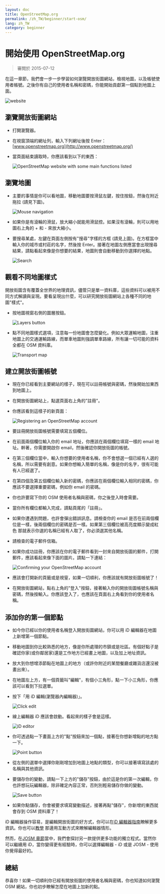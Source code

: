 ```yaml
---
layout: doc
title: OpenStreetMap.org
permalink: /zh_TW/beginner/start-osm/
lang: zh_TW
category: beginner
---
```


開始使用 OpenStreetMap.org
====================================

> 審閲於 2015-07-12  

在這一章節，我們會一步一步學習如何瀏覽開放街圖網站，檢視地圖，以及帳號使用者帳號。之後你有自己的使用者名稱和密碼，你能開始貢獻第一個點到地圖上面。

![website][]

瀏覽開放街圖網站
-------------------------------

- 打開瀏覽器。
-   在視窗頂端的網址列，輸入下列網址後按 Enter：
    [www.openstreetmap.org](http://www.openstreetmap.org/)
- 當頁面結束讀取時，你應該看到以下的東西：

    ![OpenStreetMap website with some main functions listed][]

瀏覽地圖
----------------

- 主要的事情是你可以看地圖，移動地圖要按滑鼠左鍵，按住按鈕，然後在附近拖拉 (請見下圖)。

    ![Mouse navigation][]

- 如果你是有滾輪的滑鼠，放大縮小就能用滑鼠控。如果沒有滾輪，則可以用地圖右上角的 + 和 - 來放大縮小。 
- 要搜尋某處，左鍵在頁面左側按有"搜尋"字樣的方框 (請見上圖)。在方框當中輸入你的城市或村莊的名字，然後按 Enter。接著在地圖左側應當會出現搜尋結果，請點看起來像是你想要的結果，地圖則會自動移動到你選擇的地點。

    ![Search][]
   

觀看不同地圖樣式
------------------------

開放街圖含有覆蓋全世界的地理資訊，儘管只是單一資料庫，這些資料可以被用不同方式解讀與呈現。要看呈現出什麼，可以研究開放街圖網站上各種不同的地圖"樣式"。

-   按地圖視窗右側的圖層按鈕。

    ![Layers button][]

- 點不同地圖樣式選項，注意每一份地圖會怎麼變化。例如大眾運輸地圖，注重地圖上的交通運輸路線，而單車地圖則強調單車路線，所有讓一切可能的資料全都在 OSM 資料庫。

    ![Transport map][]

建立開放街圖帳號
-------------------------------

-   現在你已經看到主要網站的樣子，現在可以註冊帳號與密碼，然後開始加東西到地圖上。
-   在開放街圖網站上，點選頁面右上角的"註冊"。
-   你應該看到這樣子的新頁面：

    ![Registering an OpenStreetMap account][]

-   要註冊開放街圖帳號需要填寫五個欄位。
- 在前面兩個欄位輸入你的 email 地址，你應該在兩個欄位填寫一樣的 email 地址。幹著，你需要開啟你 email，然後確認你開放街圖的帳號。
- 在第三個欄位當中，輸入你想要的使用者名稱，你不會想選一個已經有人選的名稱，所以需要有創意。如果你想輸入簡單的名稱，像是你的名字，很有可能有人已經選了。
- 在第四個及第五個欄位輸入新的密碼，你應該在兩個欄位輸入相同的密碼，你應該不要選擇重要密碼，例如你 email 的密碼。
- 你也許要寫下你的 OSM 使用者名稱與密碼，你之後登入時會需要。
-   當你所有欄位都輸入完成，請點頁尾的「註冊」。
- 如果你遭遇到問題，也許會彈出錯誤訊息。請檢查你的 email 是否在前兩個欄位是一樣，後兩個欄位的密碼是否一樣。如果第三個欄位被高亮度顯示變成紅色 那就表示你選的名稱已經有人取了，你必須選其他名稱。
- 請檢查的電子郵件信箱。
- 如果你成功註冊，你應該在你的電子郵件看到一封來自開放街圖的郵件，打開郵件，應該看起來像下面的圖片。請點一下連結：

    ![Confirming your OpenStreetMap account][]

- 應該會打開新的頁籤或是視窒，如果一切順利，你應該就有開放街圖帳號了！
- 在開放街圖網站，點右上角的"登入"按鈕，接著輸入你的開放街圖帳號名稱與密碼，然後按輸入。你應該登入了，也應該在頁面右上角看到你的使用者名稱。

添加你的第一個節點
------------------------

- 如今你已經以你的使用者名稱登入開放街圖網站，你可以用 iD 編輯器在地圖上新增第一個節點。
- 移動地圖到你比較熟悉的地方，像是你所處理的市鎮或是社區。有個好點子是確認你家(或你鄰居家)還是工作地方已經畫上地圖，以及加上地址資訊。  
-   放大到你想增添節點在地圖上的地方（或許你附近的某間餐廳或雜貨店還沒被畫出來）。
- 在地圖左上方，有一個頁籤叫"編輯"，有個小三角形，點一下小三角形，你應該可以看到下拉選單。
-   按下「用 iD 編輯(瀏覽器內編輯器)」。

    ![Click edit][]

-   線上編輯器 iD 應該會啟動。看起來的樣子會是這樣。

    ![iD editor][]

- 你可透過點一下畫面上方的"點"按鈕來加一個點，接著在你想新增點的地方點一下。

    ![Point button][]    

- 從左側的選單中選擇你剛剛增加到地圖上地點的類型，你可以接著填寫該處的名稱與其他資訊。
- 要儲存你的變動，請點一下上方的"儲存"按鈕，由於這是你的第一次編輯，你也許想玩玩編輯器，除非確定內容正常，否則別輕易儲存你做的變動。

    ![Save button][]    

- 如果你點儲存，你會被要求填寫變動描述，接著再點"儲存"，你新增的東西就會存到 OSM 資料庫了！


iD 編輯器操作容易，是編輯開放街圖的好方式，你可以在[iD 編輯器指南](/zh_TW/beginner/id-editor/)瞭解更多資訊。你也可以[教學](http://www.openstreetmap.org/edit?editor=id#walkthrough=true) 那邊用互動方式來瞭解編輯器情形。

然而，在[JOSM 章節](/zh_TW/josm/)當中，我們會探討另一款提供更多功能的獨立程式。當然你可以繼續用 iD，當你變得更有經驗時，你可以選擇編輯器 - iD 或是 JOSM - 使用你覺得最好的。

總結
-------

恭喜你！如果一切順利你已經有開放街圖的使用者名稱與密碼，你也知道如何瀏覽 OSM 網站，你也初步瞭解怎麼在地圖上加新的點。



[website]: /images/beginner/start-osm_website.png
[OpenStreetMap website with some main functions listed]: /images/beginner/osm-website-main-functions.png
[Mouse navigation]: /images/beginner/mouse-navigation.png
[Search]: /images/beginner/search.png
[Layers button]: /images/beginner/layers.png
[Transport map]: /images/beginner/transport-map.png
[Registering an OpenStreetMap account]: /images/beginner/registering-account.png
[Confirming your OpenStreetMap account]: /images/beginner/confirming-account.png
[Click edit]: /images/beginner/click-edit.png
[iD editor]: /images/beginner/id-editor.png
[Point button]: /images/beginner/point-button.png
[Save button]: /images/beginner/save-button.png